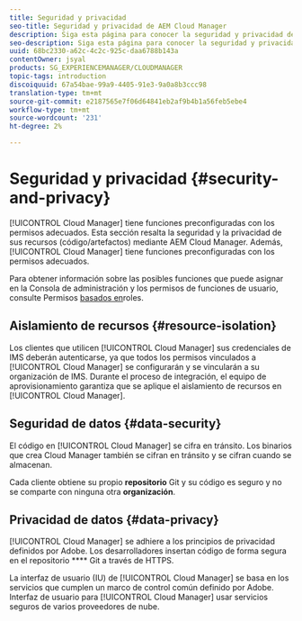 ```yaml
---
title: Seguridad y privacidad
seo-title: Seguridad y privacidad de AEM Cloud Manager
description: Siga esta página para conocer la seguridad y privacidad de sus recursos (código/artefactos).
seo-description: Siga esta página para conocer la seguridad y privacidad de sus recursos (código/artefactos) mediante AEM Cloud Manager.
uuid: 68bc2330-a62c-4c2c-925c-daa6788b143a
contentOwner: jsyal
products: SG_EXPERIENCEMANAGER/CLOUDMANAGER
topic-tags: introduction
discoiquuid: 67a54bae-99a9-4405-91e3-9a0a8b3ccc98
translation-type: tm+mt
source-git-commit: e2187565e7f06d64841eb2af9b4b1a56feb5ebe4
workflow-type: tm+mt
source-wordcount: '231'
ht-degree: 2%

---
```



# Seguridad y privacidad {#security-and-privacy}

[!UICONTROL Cloud Manager] tiene funciones preconfiguradas con los permisos adecuados. Esta sección resalta la seguridad y la privacidad de sus recursos (código/artefactos) mediante AEM Cloud Manager. Además, [!UICONTROL Cloud Manager] tiene funciones preconfiguradas con los permisos adecuados.

Para obtener información sobre las posibles funciones que puede asignar en la Consola de administración y los permisos de funciones de usuario, consulte Permisos [basados en](/help/using/role-based-permissions.md)roles.


## Aislamiento de recursos {#resource-isolation}

Los clientes que utilicen [!UICONTROL Cloud Manager] sus credenciales de IMS deberán autenticarse, ya que todos los permisos vinculados a [!UICONTROL Cloud Manager] se configurarán y se vincularán a su organización de IMS. Durante el proceso de integración, el equipo de aprovisionamiento garantiza que se aplique el aislamiento de recursos en [!UICONTROL Cloud Manager].

## Seguridad de datos {#data-security}

El código en [!UICONTROL Cloud Manager] se cifra en tránsito. Los binarios que crea Cloud Manager también se cifran en tránsito y se cifran cuando se almacenan.

Cada cliente obtiene su propio **repositorio** Git y su código es seguro y no se comparte con ninguna otra **organización**.

## Privacidad de datos {#data-privacy}

[!UICONTROL Cloud Manager] se adhiere a los principios de privacidad definidos por Adobe. Los desarrolladores insertan código de forma segura en el repositorio **** Git a través de HTTPS.

La interfaz de usuario (IU) de [!UICONTROL Cloud Manager] se basa en los servicios que cumplen un marco de control común definido por Adobe. Interfaz de usuario para [!UICONTROL Cloud Manager] usar servicios seguros de varios proveedores de nube.
